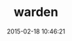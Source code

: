 ---
layout: post
title:  "warden"
repo:   "hassox/warden"
date:   2015-02-18 10:46:21
gemurl: http://github.com/hassox/warden
---